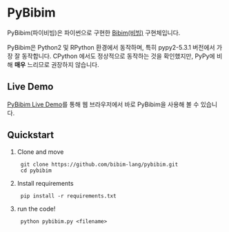 # PyBibim
PyBibim(파이비빔)은 파이썬으로 구현한 [Bibim(비빔)](http://bibim-lang.github.io/) 구현체입니다.

PyBibim은 Python2 및 RPython 환경에서 동작하며, 특히 pypy2-5.3.1 버전에서 가장 잘 동작합니다.
CPython 에서도 정상적으로 동작하는 것을 확인했지만, PyPy에 비해 **매우** 느리므로 권장하지 않습니다.

## Live Demo
[PyBibim Live Demo](http://bibim-lang.github.io/pybibim-demo/)를 통해 웹 브라우저에서 바로 PyBibim을 사용해 볼 수 있습니다.

## Quickstart

1. Clone and move

        git clone https://github.com/bibim-lang/pybibim.git
        cd pybibim

2. Install requirements

        pip install -r requirements.txt

3. run the code!

        python pybibim.py <filename>
